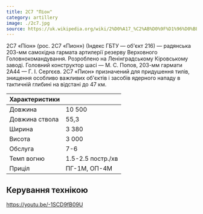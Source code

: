 ```yaml
---
title: 2С7 "Піон"
category: artillery
image: ./2c7.jpg
source: https://uk.wikipedia.org/wiki/2%D0%A17_%C2%AB%D0%9F%D1%96%D0%BE%D0%BD%C2%BB
---
```


2С7 «Піон» (рос. 2С7 «Пион») (Індекс ГБТУ — об'єкт 216) — радянська 203-мм самохідна гармата артилерії резерву Верховного Головнокомандування. Розроблено на Ленінградському Кіровському заводі. Головний конструктор шасі — М. С. Попов, 203-мм гармати 2А44 — Г. І. Сергєєв. 2С7 «Пион» призначений для придушення тилів, знищення особливо важливих об'єктів і засобів ядерного нападу в тактичній глибині на відстані до 47 км.

| Характеристики |                   |
| -------------- | ----------------- |
| Довжина        | 10 500            |
| Довжина ствола | 55,3              |
| Ширина         | 3 380             |
| Висота         | 3 000             |
| Обслуга        | 7-6               |
| Темп вогню     | 1.5-2.5 постр./хв |
| Приціл         | ПГ-1М, ОП-4М      |

## Керування технікою

https://youtu.be/-1SCD9fB09U
